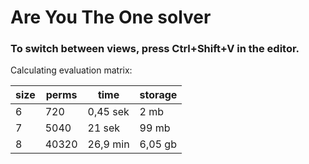 # Are You The One solver
### To switch between views, press Ctrl+Shift+V in the editor.
Calculating evaluation matrix:


size  | perms  | time  | storage
------ | ------ | -------- | --------
6  | 720 | 0,45 sek   | 2 mb
7  | 5040 | 21 sek   | 99 mb
8  | 40320 | 26,9 min   | 6,05 gb

